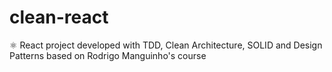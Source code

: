 # clean-react
⚛️ React project developed with TDD, Clean Architecture, SOLID and Design Patterns based on Rodrigo Manguinho's course 
